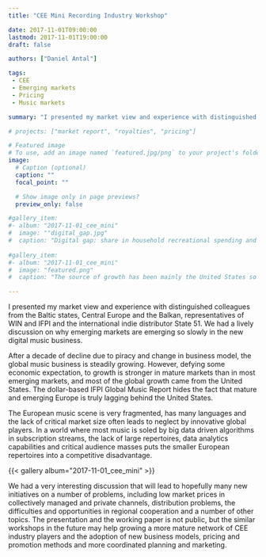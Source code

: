 ```yaml
---
title: "CEE Mini Recording Industry Workshop"

date: 2017-11-01T09:00:00
lastmod: 2017-11-01T19:00:00
draft: false

authors: ["Daniel Antal"]

tags: 
 - CEE
 - Emerging markets
 - Pricing
 - Music markets

summary: "I presented my market view and experience with distinguished colleagues from the Baltic states, Central Europe and the Balkan, representatives of WIN and IFPI and the international indie distributor State 51. We had a lively discussion on why emerging markets are emerging so slowly in the new digital music business."

# projects: ["market report", "royalties", "pricing"]

# Featured image
# To use, add an image named `featured.jpg/png` to your project's folder. 
image:
  # Caption (optional)
  caption: ""
  focal_point: ""

  # Show image only in page previews?
  preview_only: false

#gallery_item:
#- album: "2017-11-01_cee_mini"
#  image: ""digital_gap.jpg"
#  caption: "Digital gap: share in household recreational spending and digital music revenues."
  
#gallery_item:
#- album: "2017-11-01_cee_mini"
#  image: "featured.png"
#  caption: "The source of growth has been mainly the United States so far."

---
```


I presented my market view and experience with distinguished colleagues from the Baltic states, Central Europe and the Balkan, representatives of WIN and IFPI and the international indie distributor State 51. We had a lively discussion on why emerging markets are emerging so slowly in the new digital music business.

After a decade of decline due to piracy and change in business model, the global music business is steadily growing.  However, defying some economic expectation, to growth is stronger in mature markets than in most emerging markets, and most of the global growth came from the United States. The dollar-based IFPI Global Music Report hides the fact that mature and emerging Europe is truly lagging behind the United States.

The European music scene is very fragmented, has many languages and the lack of critical market size often leads to neglect by innovative global players. In a world where most music is soled by big data driven algorithms in subscription streams, the lack of large repertoires, data analytics capabilities and critical audience masses puts the smaller European repertoires into a competitive disadvantage.

{{< gallery album="2017-11-01_cee_mini" >}}

We had a very interesting discussion that will lead to hopefully many new initiatives on a number of problems, including low market prices in collectively managed and private channels, distribution problems, the difficulties and opportunities in regional cooperation and a number of other topics. 
The presentation and the working paper is not public, but the similar workshops in the future may help growing a more mature network of CEE industry players and the adoption of new business models, pricing and promotion methods and more coordinated planning and marketing. 


